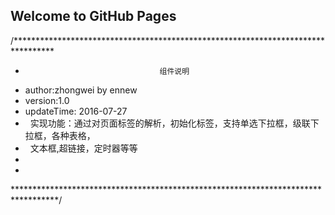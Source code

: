 ## Welcome to GitHub Pages

/*********************************************************************************
 *                                   组件说明
 *    author:zhongwei by ennew
 *    version:1.0
 *    updateTime: 2016-07-27
 *    实现功能：通过对页面标签的解析，初始化标签，支持单选下拉框，级联下拉框，各种表格，
 *    文本框,超链接，定时器等等
 *
 *
 **********************************************************************************/
